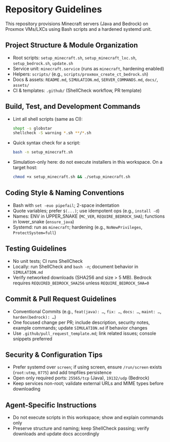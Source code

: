 # Repository Guidelines

This repository provisions Minecraft servers (Java and Bedrock) on Proxmox VMs/LXCs using Bash scripts and a hardened systemd unit.

## Project Structure & Module Organization
- Root scripts: `setup_minecraft.sh`, `setup_minecraft_lxc.sh`, `setup_bedrock.sh`, `update.sh`
- Service unit: `minecraft.service` (runs as `minecraft`, hardening enabled)
- Helpers: `scripts/` (e.g., `scripts/proxmox_create_ct_bedrock.sh`)
- Docs & assets: `README.md`, `SIMULATION.md`, `SERVER_COMMANDS.md`, `docs/`, `assets/`
- CI & templates: `.github/` (ShellCheck workflow, PR template)

## Build, Test, and Development Commands
- Lint all shell scripts (same as CI):
  ```bash
  shopt -s globstar
  shellcheck -S warning *.sh **/*.sh
  ```
- Quick syntax check for a script:
  ```bash
  bash -n setup_minecraft.sh
  ```
- Simulation-only here: do not execute installers in this workspace. On a target host:
  ```bash
  chmod +x setup_minecraft.sh && ./setup_minecraft.sh
  ```

## Coding Style & Naming Conventions
- Bash with `set -euo pipefail`; 2-space indentation
- Quote variables; prefer `$(...)`; use idempotent ops (e.g., `install -d`)
- Names: ENV in UPPER_SNAKE (`MC_VER`, `REQUIRE_BEDROCK_SHA`); functions in lower_snake (`ensure_java`)
- Systemd: run as `minecraft`; hardening (e.g., `NoNewPrivileges`, `ProtectSystem=full`)

## Testing Guidelines
- No unit tests; CI runs ShellCheck
- Locally: run ShellCheck and `bash -n`; document behavior in `SIMULATION.md`
- Verify networked downloads (SHA256 and size > 5 MB). Bedrock requires `REQUIRED_BEDROCK_SHA256` unless `REQUIRE_BEDROCK_SHA=0`

## Commit & Pull Request Guidelines
- Conventional Commits (e.g., `feat(java): …`, `fix: …`, `docs: …`, `maint: …`, `harden(bedrock): …`)
- One focused change per PR; include description, security notes, example commands; update `SIMULATION.md` if behavior changes
- Use `.github/pull_request_template.md`; link related issues; console snippets preferred

## Security & Configuration Tips
- Prefer systemd over `screen`; if using screen, ensure `/run/screen` exists (`root:utmp`, `0775`) and add tmpfiles persistence
- Open only required ports: `25565/tcp` (Java), `19132/udp` (Bedrock)
- Keep services non-root; validate external URLs and MIME types before downloading

## Agent-Specific Instructions
- Do not execute scripts in this workspace; show and explain commands only
- Preserve structure and naming; keep ShellCheck passing; verify downloads and update docs accordingly
